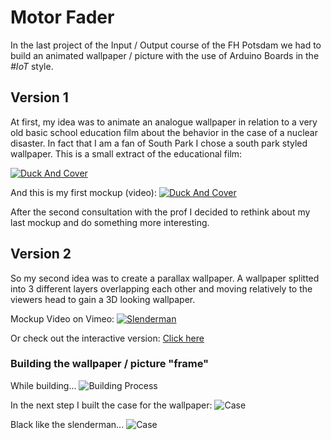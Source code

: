 # Motor Fader
In the last project of the Input / Output course of the FH Potsdam we had to build an animated wallpaper / picture with the use of Arduino Boards in the *#IoT* style.

## Version 1
At first, my idea was to animate an analogue wallpaper in relation to a very old basic school education film about the behavior in the case of a nuclear disaster. In fact that I am a fan of South Park I chose a south park styled wallpaper. This is a small extract of the educational film:

[![Duck And Cover](http://charlesmccain.com/wp-content/uploads/2014/01/duck-and-cover.jpg)](https://www.youtube.com/watch?v=BFT8hLjHtuE "Duck And Cover")

And this is my first mockup (video):
[![Duck And Cover](https://raw.githubusercontent.com/Coderwelsch/IO-Motor-Poster/master/assets/dock-and-cover.png)](https://vimeo.com/140643901 "Duck And Cover")

After the second consultation with the prof I decided to rethink about my last mockup and do something more interesting.

## Version 2
So my second idea was to create a parallax wallpaper. A wallpaper splitted into 3 different layers overlapping each other and moving relatively to the viewers head to gain a 3D looking wallpaper. 

Mockup Video on Vimeo:
[![Slenderman](https://raw.githubusercontent.com/Coderwelsch/IO-Motor-Poster/master/assets/beauty-shot.png)](https://vimeo.com/140646572 "Slenderman")

Or check out the interactive version: [Click here](https://www.coderwelsch.com/files/projects/eingabe-ausgabe/slender-man/index.html)

### Building the wallpaper / picture "frame"

While building...
![Building Process](https://raw.githubusercontent.com/Coderwelsch/IO-Motor-Poster/master/assets/building-process.jpg)


In the next step I built the case for the wallpaper:
![Case](https://raw.githubusercontent.com/Coderwelsch/IO-Motor-Poster/master/assets/case-1.jpg)

Black like the slenderman...
![Case](https://raw.githubusercontent.com/Coderwelsch/IO-Motor-Poster/master/assets/case-2.jpg)
